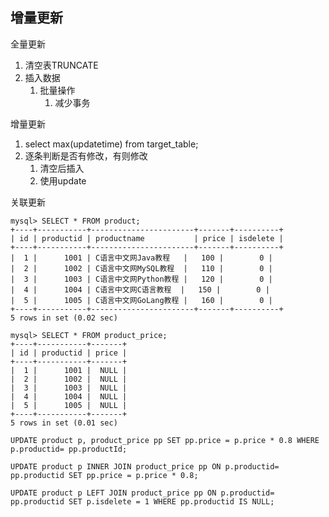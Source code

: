 ## 增量更新

全量更新

1. 清空表TRUNCATE
2. 插入数据
   1. 批量操作
      1. 减少事务



增量更新

1. select max(updatetime) from target_table;
2. 逐条判断是否有修改，有则修改
   1. 清空后插入
   2. 使用update



关联更新

```
mysql> SELECT * FROM product;
+----+-----------+-----------------------+-------+----------+
| id | productid | productname           | price | isdelete |
+----+-----------+-----------------------+-------+----------+
|  1 |      1001 | C语言中文网Java教程   |   100 |        0 |
|  2 |      1002 | C语言中文网MySQL教程  |   110 |        0 |
|  3 |      1003 | C语言中文网Python教程 |   120 |        0 |
|  4 |      1004 | C语言中文网C语言教程  |   150 |        0 |
|  5 |      1005 | C语言中文网GoLang教程 |   160 |        0 |
+----+-----------+-----------------------+-------+----------+
5 rows in set (0.02 sec)

mysql> SELECT * FROM product_price;
+----+-----------+-------+
| id | productid | price |
+----+-----------+-------+
|  1 |      1001 |  NULL |
|  2 |      1002 |  NULL |
|  3 |      1003 |  NULL |
|  4 |      1004 |  NULL |
|  5 |      1005 |  NULL |
+----+-----------+-------+
5 rows in set (0.01 sec)
```



```
UPDATE product p, product_price pp SET pp.price = p.price * 0.8 WHERE p.productid= pp.productId;
```



```
UPDATE product p INNER JOIN product_price pp ON p.productid= pp.productid SET pp.price = p.price * 0.8;
```



```
UPDATE product p LEFT JOIN product_price pp ON p.productid= pp.productid SET p.isdelete = 1 WHERE pp.productid IS NULL;
```

